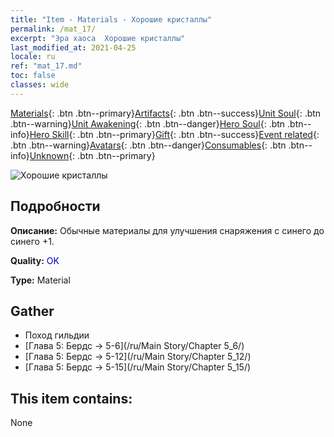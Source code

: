 ```yaml
---
title: "Item - Materials - Хорошие кристаллы"
permalink: /mat_17/
excerpt: "Эра хаоса  Хорошие кристаллы"
last_modified_at: 2021-04-25
locale: ru
ref: "mat_17.md"
toc: false
classes: wide
---
```

 [Materials](/ItemsRU/){: .btn .btn--primary}[Artifacts](/ItemsRU/Artifacts/){: .btn .btn--success}[Unit Soul](/ItemsRU/UnitSoul/){: .btn .btn--warning}[Unit Awakening](/ItemsRU/UnitAwakening/){: .btn .btn--danger}[Hero Soul](/ItemsRU/HeroSoul/){: .btn .btn--info}[Hero Skill](/ItemsRU/HeroSkill/){: .btn .btn--primary}[Gift](/ItemsRU/Gift/){: .btn .btn--success}[Event related](/ItemsRU/Events/){: .btn .btn--warning}[Avatars](/ItemsRU/Avatars/){: .btn .btn--danger}[Consumables](/ItemsRU/Consumables/){: .btn .btn--info}[Unknown](/ItemsRU/Unknown/){: .btn .btn--primary}

 ![Хорошие кристаллы](/images/t/i_cailiao_shuijing1.png)

## Подробности
 **Описание:** Обычные материалы для улучшения снаряжения c синего до синего +1.

 **Quality:** <span style="color: #0000CD">OK</span>

 **Type:** Material

## Gather

*    Поход гильдии 
*    [Глава 5: Бердс -> 5-6](/ru/Main Story/Chapter 5_6/) 
*    [Глава 5: Бердс -> 5-12](/ru/Main Story/Chapter 5_12/) 
*    [Глава 5: Бердс -> 5-15](/ru/Main Story/Chapter 5_15/) 

## This item contains:

  None

